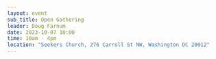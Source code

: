 ```yaml
---
layout: event
sub_title: Open Gathering
leader: Doug Farnum
date: 2023-10-07 10:00
time: 10am - 4pm
location: "Seekers Church, 276 Carroll St NW, Washington DC 20012"
---
```

